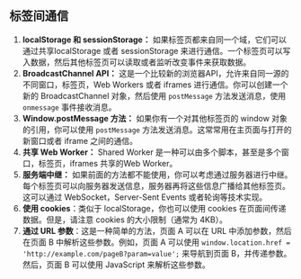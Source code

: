 ## 标签间通信

1. **localStorage 和 sessionStorage：** 如果标签页都来自同一个域，它们可以通过共享localStorage 或者 sessionStorage 来进行通信。一个标签页可以写入数据，然后其他标签页可以读取或者监听改变事件来获取数据。
2. **BroadcastChannel API：** 这是一个比较新的浏览器API，允许来自同一源的不同窗口，标签页，Web Workers 或者 iframes 进行通信。你可以创建一个新的 BroadcastChannel 对象，然后使用 `postMessage` 方法发送消息，使用 `onmessage` 事件接收消息。
3. **Window.postMessage 方法：** 如果你有一个对其他标签页的 window 对象的引用，你可以使用 `postMessage` 方法发送消息。这常常用在主页面与打开的新窗口或者 iframe 之间的通信。
4. **共享 Web Worker：** Shared Worker 是一种可以由多个脚本，甚至是多个窗口，标签页，iframes 共享的Web Worker。
5. **服务端中继：** 如果前面的方法都不能使用，你可以考虑通过服务器进行中继。每个标签页可以向服务器发送信息，服务器再将这些信息广播给其他标签页。这可以通过 WebSocket，Server-Sent Events 或者轮询等技术实现。
6. **使用 cookies**：类似于 localStorage，你也可以使用 cookies 在页面间传递数据。但是，请注意 cookies 的大小限制（通常为 4KB）。
7. **通过 URL 参数**：这是一种简单的方法，页面 A 可以在 URL 中添加参数，然后在页面 B 中解析这些参数。例如，页面 A 可以使用 `window.location.href = 'http://example.com/pageB?param=value';` 来导航到页面 B，并传递参数。然后，页面 B 可以使用 JavaScript 来解析这些参数。